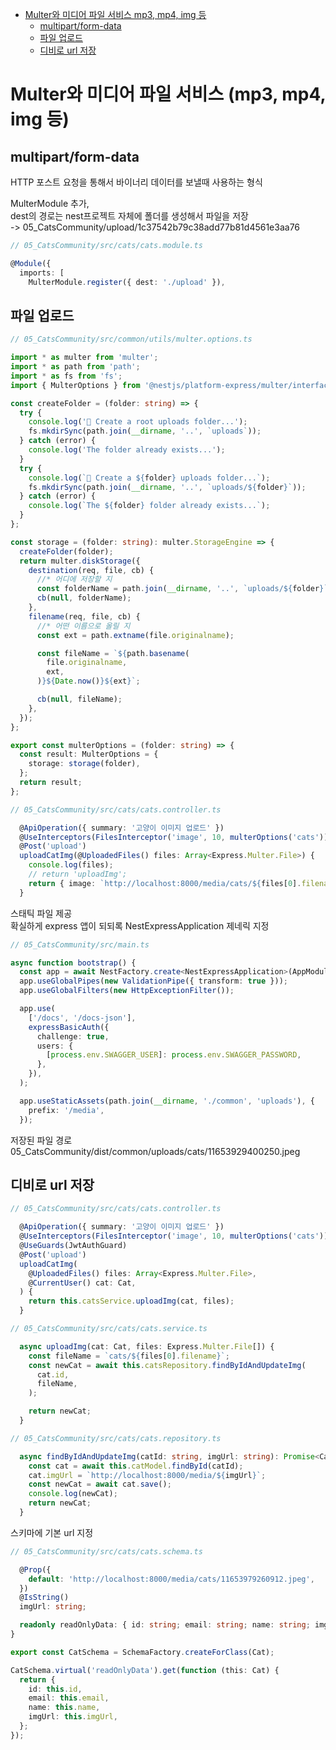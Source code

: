 <!-- TOC -->

- [Multer와 미디어 파일 서비스 mp3, mp4, img 등](#multer%EC%99%80-%EB%AF%B8%EB%94%94%EC%96%B4-%ED%8C%8C%EC%9D%BC-%EC%84%9C%EB%B9%84%EC%8A%A4-mp3-mp4-img-%EB%93%B1)
  - [multipart/form-data](#multipartform-data)
  - [파일 업로드](#%ED%8C%8C%EC%9D%BC-%EC%97%85%EB%A1%9C%EB%93%9C)
  - [디비로 url 저장](#%EB%94%94%EB%B9%84%EB%A1%9C-url-%EC%A0%80%EC%9E%A5)

<!-- /TOC -->

# Multer와 미디어 파일 서비스 (mp3, mp4, img 등)

## multipart/form-data 
HTTP 포스트 요청을 통해서 바이너리 데이터를 보낼때 사용하는 형식

MulterModule 추가,  
dest의 경로는 nest프로젝트 자체에 폴더를 생성해서 파일을 저장  
-> 05_CatsCommunity/upload/1c37542b79c38add77b81d4561e3aa76
``` typescript
// 05_CatsCommunity/src/cats/cats.module.ts

@Module({
  imports: [
    MulterModule.register({ dest: './upload' }),
```

## 파일 업로드
``` typescript
// 05_CatsCommunity/src/common/utils/multer.options.ts

import * as multer from 'multer';
import * as path from 'path';
import * as fs from 'fs';
import { MulterOptions } from '@nestjs/platform-express/multer/interfaces/multer-options.interface';

const createFolder = (folder: string) => {
  try {
    console.log('💾 Create a root uploads folder...');
    fs.mkdirSync(path.join(__dirname, '..', `uploads`));
  } catch (error) {
    console.log('The folder already exists...');
  }
  try {
    console.log(`💾 Create a ${folder} uploads folder...`);
    fs.mkdirSync(path.join(__dirname, '..', `uploads/${folder}`));
  } catch (error) {
    console.log(`The ${folder} folder already exists...`);
  }
};

const storage = (folder: string): multer.StorageEngine => {
  createFolder(folder);
  return multer.diskStorage({
    destination(req, file, cb) {
      //* 어디에 저장할 지
      const folderName = path.join(__dirname, '..', `uploads/${folder}`);
      cb(null, folderName);
    },
    filename(req, file, cb) {
      //* 어떤 이름으로 올릴 지
      const ext = path.extname(file.originalname);

      const fileName = `${path.basename(
        file.originalname,
        ext,
      )}${Date.now()}${ext}`;

      cb(null, fileName);
    },
  });
};

export const multerOptions = (folder: string) => {
  const result: MulterOptions = {
    storage: storage(folder),
  };
  return result;
};
```

``` typescript
// 05_CatsCommunity/src/cats/cats.controller.ts

  @ApiOperation({ summary: '고양이 이미지 업로드' })
  @UseInterceptors(FilesInterceptor('image', 10, multerOptions('cats')))
  @Post('upload')
  uploadCatImg(@UploadedFiles() files: Array<Express.Multer.File>) {
    console.log(files);
    // return 'uploadImg';
    return { image: `http://localhost:8000/media/cats/${files[0].filename}` };
  }
```

스태틱 파일 제공  
확실하게 express 앱이 되되록 NestExpressApplication 제네릭 지정  
  
``` typescript
// 05_CatsCommunity/src/main.ts

async function bootstrap() {
  const app = await NestFactory.create<NestExpressApplication>(AppModule);
  app.useGlobalPipes(new ValidationPipe({ transform: true }));
  app.useGlobalFilters(new HttpExceptionFilter());

  app.use(
    ['/docs', '/docs-json'],
    expressBasicAuth({
      challenge: true,
      users: {
        [process.env.SWAGGER_USER]: process.env.SWAGGER_PASSWORD,
      },
    }),
  );

  app.useStaticAssets(path.join(__dirname, './common', 'uploads'), {
    prefix: '/media',
  });
```

저장된 파일 경로  
05_CatsCommunity/dist/common/uploads/cats/11653929400250.jpeg


## 디비로 url 저장
``` typescript
// 05_CatsCommunity/src/cats/cats.controller.ts

  @ApiOperation({ summary: '고양이 이미지 업로드' })
  @UseInterceptors(FilesInterceptor('image', 10, multerOptions('cats')))
  @UseGuards(JwtAuthGuard)
  @Post('upload')
  uploadCatImg(
    @UploadedFiles() files: Array<Express.Multer.File>,
    @CurrentUser() cat: Cat,
  ) {
    return this.catsService.uploadImg(cat, files);
  }
```

``` typescript
// 05_CatsCommunity/src/cats/cats.service.ts

  async uploadImg(cat: Cat, files: Express.Multer.File[]) {
    const fileName = `cats/${files[0].filename}`;
    const newCat = await this.catsRepository.findByIdAndUpdateImg(
      cat.id,
      fileName,
    );

    return newCat;
  }
```

``` typescript
// 05_CatsCommunity/src/cats/cats.repository.ts

  async findByIdAndUpdateImg(catId: string, imgUrl: string): Promise<Cat> {
    const cat = await this.catModel.findById(catId);
    cat.imgUrl = `http://localhost:8000/media/${imgUrl}`;
    const newCat = await cat.save();
    console.log(newCat);
    return newCat;
  }
```

스키마에 기본 url 지정
``` typescript
// 05_CatsCommunity/src/cats/cats.schema.ts

  @Prop({
    default: 'http://localhost:8000/media/cats/11653979260912.jpeg',
  })
  @IsString()
  imgUrl: string;

  readonly readOnlyData: { id: string; email: string; name: string; imgUrl: string };
}

export const CatSchema = SchemaFactory.createForClass(Cat);

CatSchema.virtual('readOnlyData').get(function (this: Cat) {
  return {
    id: this.id,
    email: this.email,
    name: this.name,
    imgUrl: this.imgUrl,
  };
});
```